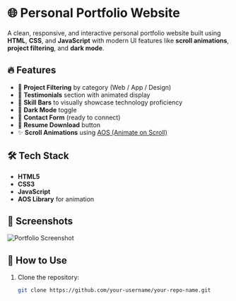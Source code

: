 # 🌐 Personal Portfolio Website

A clean, responsive, and interactive personal portfolio website built using **HTML**, **CSS**, and **JavaScript** with modern UI features like **scroll animations**, **project filtering**, and **dark mode**.

## 🔥 Features

- 📂 **Project Filtering** by category (Web / App / Design)
- 🌟 **Testimonials** section with animated display
- 🎯 **Skill Bars** to visually showcase technology proficiency
- 🌙 **Dark Mode** toggle
- 📧 **Contact Form** (ready to connect)
- 📄 **Resume Download** button
- ✨ **Scroll Animations** using [AOS (Animate on Scroll)](https://michalsnik.github.io/aos/)

## 🛠️ Tech Stack

- **HTML5**
- **CSS3**
- **JavaScript**
- **AOS Library** for animation

## 📸 Screenshots

![Portfolio Screenshot](assets/portfolio.png)

## 🚀 How to Use

1. Clone the repository:

   ```bash
   git clone https://github.com/your-username/your-repo-name.git

